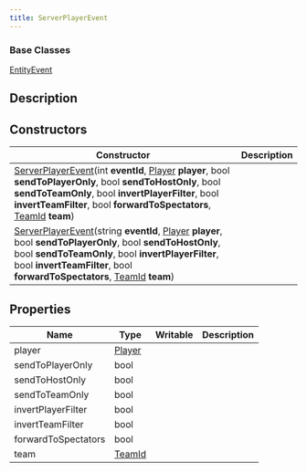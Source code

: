 ```yaml
---
title: ServerPlayerEvent
---
```

### Base Classes

[EntityEvent](/vext/ref/shared/class/entityevent)

## Description

## Constructors

| Constructor                                                                                                                                                                                                                                                                                                                                         | Description |
| --------------------------------------------------------------------------------------------------------------------------------------------------------------------------------------------------------------------------------------------------------------------------------------------------------------------------------------------------- | ----------- |
| [ServerPlayerEvent](/vext/ref/server/class/serverplayerevent)(int **eventId**, [Player](/vext/ref/server/class/player) **player**, bool **sendToPlayerOnly**, bool **sendToHostOnly**, bool **sendToTeamOnly**, bool **invertPlayerFilter**, bool **invertTeamFilter**, bool **forwardToSpectators**, [TeamId](/vext/ref/fb/teamid) **team**)    |             |
| [ServerPlayerEvent](/vext/ref/server/class/serverplayerevent)(string **eventId**, [Player](/vext/ref/server/class/player) **player**, bool **sendToPlayerOnly**, bool **sendToHostOnly**, bool **sendToTeamOnly**, bool **invertPlayerFilter**, bool **invertTeamFilter**, bool **forwardToSpectators**, [TeamId](/vext/ref/fb/teamid) **team**) |             |

## Properties

| Name                | Type                                  | Writable | Description |
| ------------------- | ------------------------------------- | -------- | ----------- |
| player              | [Player](/vext/ref/server/class/player) |          |             |
| sendToPlayerOnly    | bool                                  |          |             |
| sendToHostOnly      | bool                                  |          |             |
| sendToTeamOnly      | bool                                  |          |             |
| invertPlayerFilter  | bool                                  |          |             |
| invertTeamFilter    | bool                                  |          |             |
| forwardToSpectators | bool                                  |          |             |
| team                | [TeamId](/vext/ref/fb/teamid)  |          |             |
